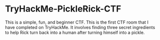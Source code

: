 # TryHackMe-PickleRick-CTF
This is a simple, fun, and beginner CTF. This is the first CTF room that I have completed on TryHackMe. It involves finding three secret ingredients to help Rick turn back into a human after turning himself into a pickle.
